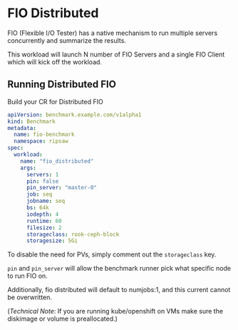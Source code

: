 # FIO Distributed

FIO (Flexible I/O Tester) has a native mechanism to run multiple servers concurrently and summarize
the results.

This workload will launch N number of FIO Servers and a single FIO Client which will kick off the
workload.

## Running Distributed FIO

Build your CR for Distributed FIO

```yaml
apiVersion: benchmark.example.com/v1alpha1
kind: Benchmark
metadata:
  name: fio-benchmark
  namespace: ripsaw
spec:
  workload:
    name: "fio_distributed"
    args:
      servers: 1
      pin: false
      pin_server: "master-0"
      job: seq
      jobname: seq
      bs: 64k
      iodepth: 4
      runtime: 60
      filesize: 2
      storageclass: rook-ceph-block
      storagesize: 5Gi
```

To disable the need for PVs, simply comment out the `storageclass` key.

`pin` and `pin_server` will allow the benchmark runner pick what specific node to run FIO on.

Additionally, fio distributed will default to numjobs:1, and this current cannot be overwritten.

(*Technical Note*: If you are running kube/openshift on VMs make sure the diskimage or volume is preallocated.)
